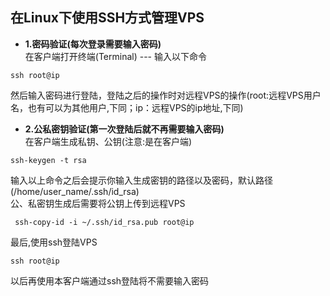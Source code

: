 ## 在Linux下使用SSH方式管理VPS  

- **1.密码验证(每次登录需要输入密码)**  
在客户端打开终端(Terminal) --- 输入以下命令  
<pre><code>ssh root@ip
</code></pre>
然后输入密码进行登陆，登陆之后的操作时对远程VPS的操作(root:远程VPS用户名，也有可以为其他用户,下同；ip：远程VPS的ip地址,下同)  
  
- **2.公私密钥验证(第一次登陆后就不再需要输入密码)**  
在客户端生成私钥、公钥(注意:是在客户端)
<pre><code>ssh-keygen -t rsa
</code></pre>
输入以上命令之后会提示你输入生成密钥的路径以及密码，默认路径(/home/user_name/.ssh/id_rsa)  
公、私密钥生成后需要将公钥上传到远程VPS
<pre><code> ssh-copy-id -i ~/.ssh/id_rsa.pub root@ip
</code></pre>
最后,使用ssh登陆VPS 
<pre><code>ssh root@ip
</code></pre>
以后再使用本客户端通过ssh登陆将不需要输入密码


 






